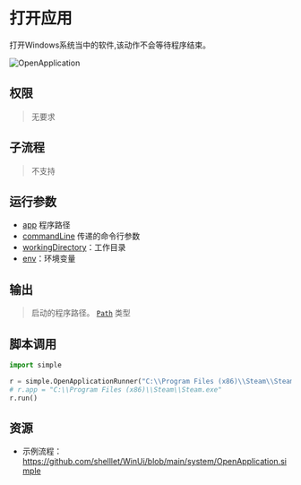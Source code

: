 # 打开应用 
打开Windows系统当中的软件,该动作不会等待程序结束。

![OpenApplication](./images/06.png ':size=90%')

## 权限
> 无要求

## 子流程

> 不支持

## 运行参数

* [app](./types/Path.md) 程序路径
* [commandLine](./types/String.md) 传递的命令行参数
* [workingDirectory](./types/Path.md)：工作目录
* [env](./types/String.md)：环境变量
  

## 输出

> 启动的程序路径。 [`Path`](./types/Path.md) 类型


## 脚本调用

```python
import simple

r = simple.OpenApplicationRunner("C:\\Program Files (x86)\\Steam\\Steam.exe")
# r.app = "C:\\Program Files (x86)\\Steam\\Steam.exe"
r.run()
```


## 资源

* 示例流程：https://github.com/shelllet/WinUi/blob/main/system/OpenApplication.simple




